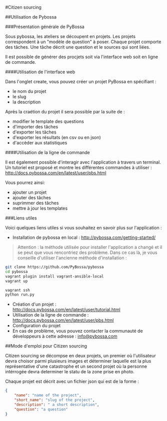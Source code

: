 #Citizen sourcing

##Utilisation de Pybossa

###Présentation générale de PyBossa

Sous pybossa, les ateliers se découpent en projets. Les projets correspondent à un "modèle de question" à poser. Chaque projet comporte des tâches. Une tâche décrit une question et le sources qui sont liées. 

Il est possible de générer des procjets soit via l'interface web soit en ligne de commande.

####Utilisation de l'interface web

Dans l'onglet create, vous pouvez créer un projet PyBossa en spécifiant :
* le nom du projet
* le slug
* la description

Après la craétion du projet il sera possible par la suite de :
* modifier le template des questions
* d'importer des tâches
* d'exporter les tâches
* d'exporter les résultats (en csv ou en json)
* d'accèder aux statistiques

####Utilisation de la ligne de commande

Il est également possible d'interagir avec l'application à travers un terminal.
Un tutoriel est proposé et montre les différentes commandes à utiliser : http://docs.pybossa.com/en/latest/user/pbs.html

Vous pourrez ainsi:

* ajouter un projet
* ajouter des tâches 
* suprimmer des tâches
* mettre à jour les templates

###Liens utiles

Voici quelques liens utiles si vous souhaitez en savoir plus sur l'application :

* Installation de pybossa en local : http://pybossa.com/getting-started/

> Attention : la méthode utilisée pour installer l'application a changé et il se peut que vous rencontriez des problème. Dans ce cas là, je vous conseille d'utiliser l'ancienne méthode d'installation :

```sh
git clone https://github.com/PyBossa/pybossa
cd pybossa
vagrant plugin install vagrant-ansible-local
vagrant up

vagrant ssh
python run.py
```

* Création d'un projet : http://docs.pybossa.com/en/latest/user/tutorial.html
* Utilisation de la ligne de commande : http://docs.pybossa.com/en/latest/user/pbs.html
* Configuration du projet
* En cas de problème, vous pouvez contacter la communauté de développeurs à cette adresse : info@pybossa.com

##Mode d'emploi pour Citizen sourcing

Citizen sourcing se décompse en deux projets, un premier où l'utilisateur devra choisor parmi plusieurs images et déterminer laquelle est la plus représentative d'une catastrophe et un second projet où la personne intérrogée devra determiner le statu de la zone prise en photo.

Chaque projet est décrit avec un fichier json qui est de la forme :

```json
{
    "name": "name of the project",
    "short_name": "slug of the project",
    "description": " a short description",
    "question": "a question"
}
```


